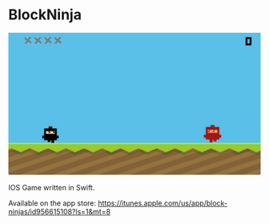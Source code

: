 BlockNinja
==========

![](images/temp.png?raw=true)

IOS Game written in Swift.

Available on the app store:
https://itunes.apple.com/us/app/block-ninjas/id956615108?ls=1&mt=8
